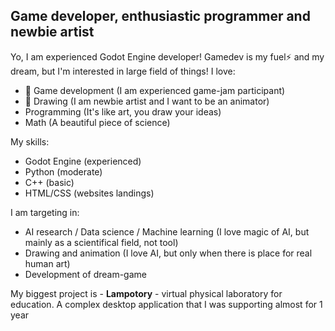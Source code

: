 ## Game developer, enthusiastic programmer and newbie artist

Yo, I am experienced Godot Engine developer! Gamedev is my fuel⚡ and my dream, but I'm interested in large field of things!
I love:
- 🌱 Game development (I am experienced game-jam participant)
- 🔭 Drawing (I am newbie artist and I want to be an animator)
- Programming (It's like art, you draw your ideas)
- Math (A beautiful piece of science)

My skills:
- Godot Engine (experienced)
- Python (moderate)
- C++ (basic)
- HTML/CSS (websites landings)

I am targeting in:
- AI research / Data science / Machine learning (I love magic of AI, but mainly as a scientifical field, not tool)
- Drawing and animation (I love AI, but only when there is place for real human art)
- Development of dream-game

My biggest project is - **Lampotory** - virtual physical laboratory for education. A complex desktop application that I was supporting almost for 1 year

